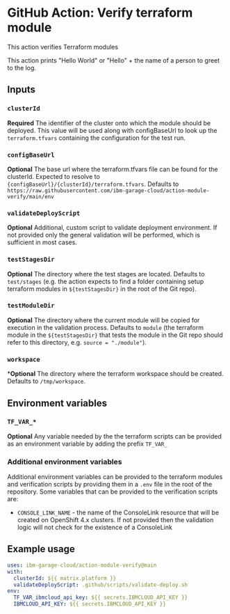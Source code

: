 # GitHub Action: Verify terraform module

This action verifies Terraform modules

This action prints "Hello World" or "Hello" + the name of a person to greet to the log.

## Inputs

### `clusterId`

**Required** The identifier of the cluster onto which the module should be deployed. This value will be used
along with configBaseUrl to look up the `terraform.tfvars` containing the configuration for the test run.

### `configBaseUrl`

**Optional** The base url where the terraform.tfvars file can be found for the clusterId. Expected to resolve to `{configBaseUrl}/{clusterId}/terraform.tfvars`. Defaults
to `https://raw.githubusercontent.com/ibm-garage-cloud/action-module-verify/main/env`

### `validateDeployScript`

**Optional** Additional, custom script to validate deployment environment. If not provided only the general validation will be performed,
which is sufficient in most cases.

### `testStagesDir`

**Optional** The directory where the test stages are located. Defaults to `test/stages` (e.g. the action expects to find 
a folder containing setup terraform modules in `${testStagesDir}` in the root of the Git repo).

### `testModuleDir`

**Optional** The directory where the current module will be copied for execution in the validation process. Defaults to `module` (the terraform module in the `${testStagesDir}` that tests
the module in the Git repo should refer to this directory, e.g. `source = "./module"`).

### `workspace`

***Optional** The directory where the terraform workspace should be created. Defaults to `/tmp/workspace`.

## Environment variables

### `TF_VAR_*`

**Optional** Any variable needed by the the terraform scripts can be provided as an environment variable by adding the prefix `TF_VAR_`

### Additional environment variables

Additional environment variables can be provided to the terraform modules and verification scripts by providing them in a `.env` file 
in the root of the repository. Some variables that can be provided to the verification scripts are:

- `CONSOLE_LINK_NAME` - the name of the ConsoleLink resource that will be created on OpenShift 4.x clusters. If not provided then the validation logic will
not check for the existence of a ConsoleLink

## Example usage

```yaml
uses: ibm-garage-cloud/action-module-verify@main
with:
  clusterId: ${{ matrix.platform }}
  validateDeployScript: .github/scripts/validate-deploy.sh
env:
  TF_VAR_ibmcloud_api_key: ${{ secrets.IBMCLOUD_API_KEY }}
  IBMCLOUD_API_KEY: ${{ secrets.IBMCLOUD_API_KEY }}
```